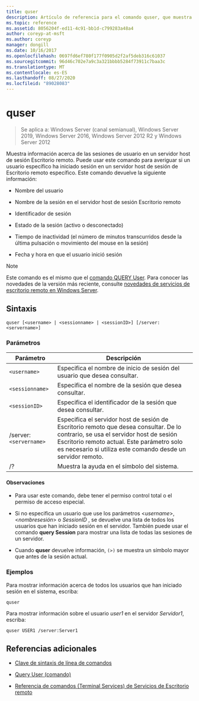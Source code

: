 ```yaml
---
title: quser
description: Artículo de referencia para el comando quser, que muestra información acerca de las sesiones de usuario en un servidor host de sesión Escritorio remoto.
ms.topic: reference
ms.assetid: 8056204f-ed11-4c91-bb1d-c799283a48a4
author: coreyp-at-msft
ms.author: coreyp
manager: dongill
ms.date: 10/16/2017
ms.openlocfilehash: 0697fd6ef780f177f0905d2f2af5deb316c61037
ms.sourcegitcommit: 96d46c702e7a9c3a321bbbb5284f73911c7baa3c
ms.translationtype: MT
ms.contentlocale: es-ES
ms.lasthandoff: 08/27/2020
ms.locfileid: "89028083"
---
```

# <a name="quser"></a>quser

> Se aplica a: Windows Server (canal semianual), Windows Server 2019, Windows Server 2016, Windows Server 2012 R2 y Windows Server 2012

Muestra información acerca de las sesiones de usuario en un servidor host de sesión Escritorio remoto. Puede usar este comando para averiguar si un usuario específico ha iniciado sesión en un servidor host de sesión de Escritorio remoto específico. Este comando devuelve la siguiente información:

- Nombre del usuario

- Nombre de la sesión en el servidor host de sesión Escritorio remoto

- Identificador de sesión

- Estado de la sesión (activo o desconectado)

- Tiempo de inactividad (el número de minutos transcurridos desde la última pulsación o movimiento del mouse en la sesión)

- Fecha y hora en que el usuario inició sesión

> [!NOTE]
> Este comando es el mismo que el [comando QUERY User](query-user.md). Para conocer las novedades de la versión más reciente, consulte [novedades de servicios de escritorio remoto en Windows Server](/previous-versions/windows/it-pro/windows-server-2012-r2-and-2012/dn283323(v=ws.11)).

## <a name="syntax"></a>Sintaxis

```
quser [<username> | <sessionname> | <sessionID>] [/server:<servername>]
```

### <a name="parameters"></a>Parámetros

| Parámetro | Descripción |
|--|--|
| `<username>` | Especifica el nombre de inicio de sesión del usuario que desea consultar. |
| `<sessionname>` | Especifica el nombre de la sesión que desea consultar. |
| `<sessionID>` | Especifica el identificador de la sesión que desea consultar. |
| /server:`<servername>` | Especifica el servidor host de sesión de Escritorio remoto que desea consultar. De lo contrario, se usa el servidor host de sesión Escritorio remoto actual. Este parámetro solo es necesario si utiliza este comando desde un servidor remoto. |
| /? | Muestra la ayuda en el símbolo del sistema. |

#### <a name="remarks"></a>Observaciones

- Para usar este comando, debe tener el permiso control total o el permiso de acceso especial.

- Si no especifica un usuario que use los parámetros <*username*>, <*nombresesión*> o *SessionID* , se devuelve una lista de todos los usuarios que han iniciado sesión en el servidor. También puede usar el comando **query Session** para mostrar una lista de todas las sesiones de un servidor.

- Cuando **quser** devuelve información, `(>)` se muestra un símbolo mayor que antes de la sesión actual.

### <a name="examples"></a>Ejemplos

Para mostrar información acerca de todos los usuarios que han iniciado sesión en el sistema, escriba:

```
quser
```

Para mostrar información sobre el usuario *user1* en el servidor *Servidor1*, escriba:

```
quser USER1 /server:Server1
```

## <a name="additional-references"></a>Referencias adicionales

- [Clave de sintaxis de línea de comandos](command-line-syntax-key.md)

- [Query User (comando)](query-user.md)

- [Referencia de comandos (Terminal Services) de Servicios de Escritorio remoto](remote-desktop-services-terminal-services-command-reference.md)
